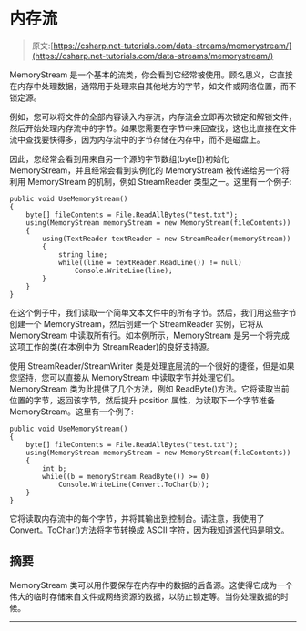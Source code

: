 # 内存流

> 原文:[https://csharp.net-tutorials.com/data-streams/memorystream/](https://csharp.net-tutorials.com/data-streams/memorystream/)

MemoryStream 是一个基本的流类，你会看到它经常被使用。顾名思义，它直接在内存中处理数据，通常用于处理来自其他地方的字节，如文件或网络位置，而不锁定源。

例如，您可以将文件的全部内容读入内存流，内存流会立即再次锁定和解锁文件，然后开始处理内存流中的字节。如果您需要在字节中来回查找，这也比直接在文件流中查找要快得多，因为内存流中的字节存储在内存中，而不是磁盘上。

因此，您经常会看到用来自另一个源的字节数组(byte[])初始化 MemoryStream，并且经常会看到实例化的 MemoryStream 被传递给另一个将利用 MemoryStream 的机制，例如 StreamReader 类型之一。这里有一个例子:

```
public void UseMemoryStream()
{
	byte[] fileContents = File.ReadAllBytes("test.txt");
	using(MemoryStream memoryStream = new MemoryStream(fileContents))
	{
		using(TextReader textReader = new StreamReader(memoryStream))
		{
			string line;
			while((line = textReader.ReadLine()) != null)
				Console.WriteLine(line);
		}
	}
}
```

在这个例子中，我们读取一个简单文本文件中的所有字节。然后，我们用这些字节创建一个 MemoryStream，然后创建一个 StreamReader 实例，它将从 MemoryStream 中读取所有行。如本例所示，MemoryStream 是另一个将完成这项工作的类(在本例中为 StreamReader)的良好支持源。

使用 StreamReader/StreamWriter 类是处理底层流的一个很好的捷径，但是如果您坚持，您可以直接从 MemoryStream 中读取字节并处理它们。MemoryStream 类为此提供了几个方法，例如 ReadByte()方法。它将读取当前位置的字节，返回该字节，然后提升 position 属性，为读取下一个字节准备 MemoryStream。这里有一个例子:

<input type="hidden" name="IL_IN_ARTICLE">

```
public void UseMemoryStream()
{
	byte[] fileContents = File.ReadAllBytes("test.txt");
	using(MemoryStream memoryStream = new MemoryStream(fileContents))
	{
		int b;
		while((b = memoryStream.ReadByte()) >= 0)
			Console.WriteLine(Convert.ToChar(b));
	}
}
```

它将读取内存流中的每个字节，并将其输出到控制台。请注意，我使用了 Convert。ToChar()方法将字节转换成 ASCII 字符，因为我知道源代码是明文。

## 摘要

MemoryStream 类可以用作要保存在内存中的数据的后备源。这使得它成为一个伟大的临时存储来自文件或网络资源的数据，以防止锁定等。当你处理数据的时候。

* * *